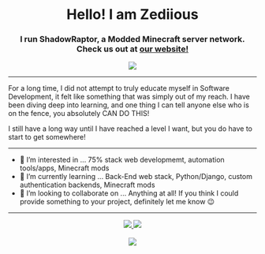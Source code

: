 <div align="center">
  <h1>Hello! I am Zediious</h1>
  <h3>I run ShadowRaptor, a Modded Minecraft server network. Check us out at <a href="https://www.shadowraptor.net/">our website!</a></h3>
  
  <a href="https://discord.com/invite/GEhyhku"><img src="https://img.shields.io/static/v1?label=Discord&message=Join ShadowRaptor!&color=purple&style=for-the-badge&logo=discord"></img></a>
</div>

<hr>

For a long time, I did not attempt to truly educate myself in Software Development, it felt like something that was simply out of my reach. I have been diving deep into learning, and one thing I can tell anyone else who is on the fence, you absolutely CAN DO THIS!

I still have a long way until I have reached a level I want, but you do have to start to get somewhere!

<hr>

- 👀 I’m interested in ... 75% stack web developmemt, automation tools/apps, Minecraft mods
- 🌱 I’m currently learning ... Back-End web stack, Python/Django, custom authentication backends, Minecraft mods
- 💞️ I’m looking to collaborate on ... Anything at all! If you think I could provide something to your project, definitely let me know 😉

<hr>

<div align="center">
  <a href="mailto:shadowraptormc@gmail.com"><img src="https://img.shields.io/static/v1?label=Email&message=shadowraptormc@gmail.com&color=orange&style=for-the-badge">   </img></a> <img src="https://img.shields.io/static/v1?label=Discord&message=Zediious 0306&color=purple&style=for-the-badge"></img>
  <br>
  <br>
  <img src="https://github-readme-stats.vercel.app/api?username=zediious"></img>
</div>
